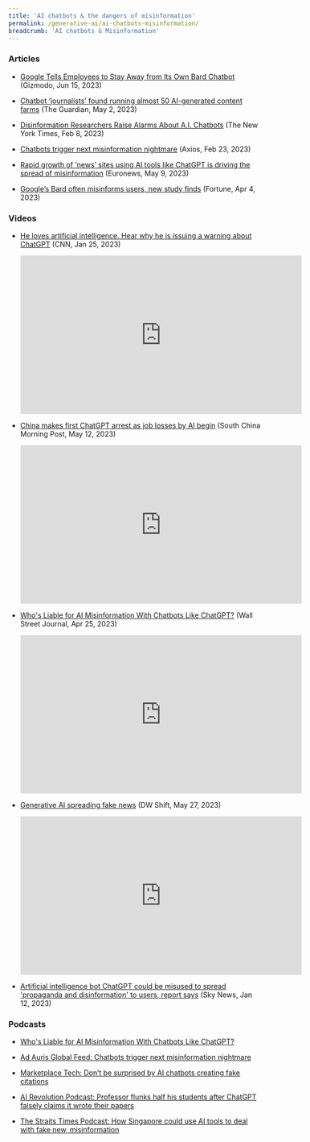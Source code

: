 ```yaml
---
title: 'AI chatbots & the dangers of misinformation'
permalink: /generative-ai/ai-chatbots-misinformation/
breadcrumb: 'AI chatbots & Misinformation'
---
```


### Articles 

- [Google Tells Employees to Stay Away from Its Own Bard Chatbot](https://gizmodo.com/google-tells-employees-to-stay-away-from-its-bard-chatb-1850542824?utm_source=gizmodo_newsletter&utm_medium=email&utm_campaign=2023-06-15) (Gizmodo, Jun 15, 2023)

- [Chatbot ‘journalists’ found running almost 50 AI-generated content farms](https://www.theguardian.com/technology/2023/may/02/chatbot-journalists-found-running-almost-50-ai-generated-content-farms) (The Guardian, May 2, 2023)

- [Disinformation Researchers Raise Alarms About A.I. Chatbots](https://www.nytimes.com/2023/02/08/technology/ai-chatbots-disinformation.html) (The New York Times, Feb 8, 2023)

- [Chatbots trigger next misinformation nightmare](https://www.axios.com/2023/02/21/chatbots-misinformation-nightmare-chatgpt-ai) (Axios, Feb 23, 2023)

- [Rapid growth of ‘news’ sites using AI tools like ChatGPT is driving the spread of misinformation](https://www.euronews.com/next/2023/05/02/rapid-growth-of-news-sites-using-ai-tools-like-chatgpt-is-driving-the-spread-of-misinforma) (Euronews, May 9, 2023)

- [Google’s Bard often misinforms users, new study finds](https://fortune.com/2023/04/05/google-bard-misinformation-harmful-false-narrative/) (Fortune, Apr 4, 2023)

  

### Videos

- [He loves artificial intelligence. Hear why he is issuing a warning about ChatGPT](https://www.youtube.com/watch?v=THJysHMi81c) (CNN, Jan 25, 2023)

  <iframe width="560" height="315" src="https://www.youtube.com/embed/THJysHMi81c" title="YouTube video player" frameborder="0" allow="accelerometer; autoplay; clipboard-write; encrypted-media; gyroscope; picture-in-picture; web-share" allowfullscreen></iframe>

  

- [China makes first ChatGPT arrest as job losses by AI begin](https://www.youtube.com/watch?v=MPmJe6IxxCs) (South China Morning Post, May 12, 2023)

  <iframe width="560" height="315" src="https://www.youtube.com/embed/MPmJe6IxxCs" title="YouTube video player" frameborder="0" allow="accelerometer; autoplay; clipboard-write; encrypted-media; gyroscope; picture-in-picture; web-share" allowfullscreen></iframe>

  

- [Who's Liable for AI Misinformation With Chatbots Like ChatGPT?](https://www.youtube.com/watch?v=Gnn_otxH1V8) (Wall Street Journal, Apr 25, 2023) 

  <iframe width="560" height="315" src="https://www.youtube.com/embed/Gnn_otxH1V8" title="YouTube video player" frameborder="0" allow="accelerometer; autoplay; clipboard-write; encrypted-media; gyroscope; picture-in-picture; web-share" allowfullscreen></iframe>

  

- [Generative AI spreading fake news](https://www.youtube.com/watch?v=zyhielIGpn4) (DW Shift, May 27, 2023)

  <iframe width="560" height="315" src="https://www.youtube.com/embed/zyhielIGpn4" title="YouTube video player" frameborder="0" allow="accelerometer; autoplay; clipboard-write; encrypted-media; gyroscope; picture-in-picture; web-share" allowfullscreen></iframe>

  

- [Artificial intelligence bot ChatGPT could be misused to spread 'propaganda and disinformation' to users, report says](https://www.skynews.com.au/business/tech-and-innovation/artificial-intelligence-bot-chatgpt-could-be-misused-to-spread-propaganda-and-disinformation-to-users-report-says/news-story/c0060aea1fc26e826e08aafb7b2aea7c) (Sky News, Jan 12, 2023)



### Podcasts 

- [Who's Liable for AI Misinformation With Chatbots Like ChatGPT?](https://www.youtube.com/watch?v=Gnn_otxH1V8) 

- [Ad Auris Global Feed: Chatbots trigger next misinformation nightmare ](https://open.spotify.com/episode/25jCqVj8hNhJUbzHV3BHcu)

- [Marketplace Tech: Don’t be surprised by AI chatbots creating fake citations](https://open.spotify.com/episode/60k3kbRMxbsNqGo3wnYVFD)

- [AI Revolution Podcast: Professor flunks half his students after ChatGPT falsely claims it wrote their papers](https://open.spotify.com/episode/6ZKNAUKRxGvuk2RZ98y1x7)

- [The Straits Times Podcast: How Singapore could use AI tools to deal with fake new, misinformation](https://open.spotify.com/episode/39dQDyKDBTO98cff2A29gO)

  